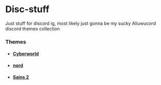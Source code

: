 # Disc-stuff

Just stuff for discord ig, most likely just gonna be my sucky Aliuwucord discord themes collection 

### Themes
- #### [Cyberworld](https://github.com/Quinxxxx/Disc-stuff/blob/main/Cyberworld/README.md)
- #### [nord](https://github.com/Quinxxxx/Disc-stuff/blob/main/Nord/README.md)
- #### [Sains 2](https://github.com/Quinxxxx/Disc-stuff/blob/main/Stains/README.md)
